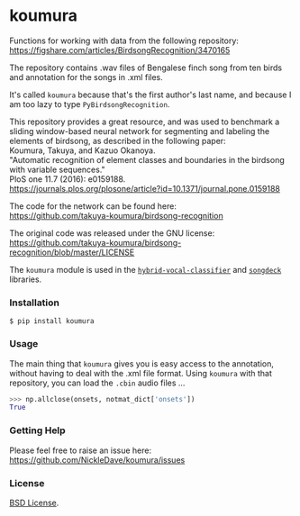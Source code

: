# koumura
Functions for working with data from the following repository:
<https://figshare.com/articles/BirdsongRecognition/3470165>  

The repository contains .wav files of Bengalese finch song from ten birds
and annotation for the songs in .xml files.

It's called `koumura` because that's the first author's last name, and 
because I am too lazy to type `PyBirdsongRecognition`.

This repository provides a great resource, and was used to benchmark 
a sliding window-based neural network for segmenting and labeling 
the elements of birdsong, as described in the following paper:  
Koumura, Takuya, and Kazuo Okanoya.  
"Automatic recognition of element classes and boundaries in the birdsong
with variable sequences."  
PloS one 11.7 (2016): e0159188.  
<https://journals.plos.org/plosone/article?id=10.1371/journal.pone.0159188>  

The code for the network can be found here:  
<https://github.com/takuya-koumura/birdsong-recognition>

The original code was released under the GNU license:
<https://github.com/takuya-koumura/birdsong-recognition/blob/master/LICENSE>

The `koumura` module is used in the 
[`hybrid-vocal-classifier`](https://hybrid-vocal-classifier.readthedocs.io/en/latest/) 
and [`songdeck`](https://github.com/NickleDave/songdeck) libraries.

### Installation
`$ pip install koumura`

### Usage

The main thing that `koumura` gives you is easy access to the 
annotation, without having to deal with the .xml file format. 
Using `koumura` with that repository, you can load the `.cbin` audio files ...
```Python
>>> np.allclose(onsets, notmat_dict['onsets'])
True
```

### Getting Help
Please feel free to raise an issue here:  
https://github.com/NickleDave/koumura/issues

### License
[BSD License](./LICENSE).
